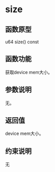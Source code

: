# size 

## 函数原型<a name="zh-cn_topic_0000001933265280_section9959mcpsimp"></a>

u64 size\(\) const

## 函数功能<a name="zh-cn_topic_0000001933265280_section9962mcpsimp"></a>

获取device mem大小。

## 参数说明<a name="zh-cn_topic_0000001933265280_section9965mcpsimp"></a>

无。

## 返回值<a name="zh-cn_topic_0000001933265280_section9968mcpsimp"></a>

device mem大小。

## 约束说明<a name="zh-cn_topic_0000001933265280_section9971mcpsimp"></a>

无

